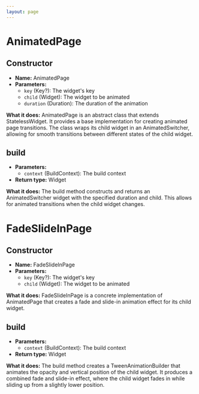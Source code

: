 ```yaml
---
layout: page
---
```


# **AnimatedPage**

## **Constructor**
- **Name:** AnimatedPage
- **Parameters:**
  - `key` (Key?): The widget's key
  - `child` (Widget): The widget to be animated
  - `duration` (Duration): The duration of the animation

**What it does:**
AnimatedPage is an abstract class that extends StatelessWidget. It provides a base implementation for creating animated page transitions. The class wraps its child widget in an AnimatedSwitcher, allowing for smooth transitions between different states of the child widget.

## **build**
- **Parameters:**
  - `context` (BuildContext): The build context
- **Return type:** Widget

**What it does:**
The build method constructs and returns an AnimatedSwitcher widget with the specified duration and child. This allows for animated transitions when the child widget changes.


# **FadeSlideInPage**

## **Constructor**
- **Name:** FadeSlideInPage
- **Parameters:**
  - `key` (Key?): The widget's key
  - `child` (Widget): The widget to be animated

**What it does:**
FadeSlideInPage is a concrete implementation of AnimatedPage that creates a fade and slide-in animation effect for its child widget.

## **build**
- **Parameters:**
  - `context` (BuildContext): The build context
- **Return type:** Widget

**What it does:**
The build method creates a TweenAnimationBuilder that animates the opacity and vertical position of the child widget. It produces a combined fade and slide-in effect, where the child widget fades in while sliding up from a slightly lower position.